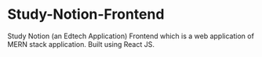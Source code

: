 # Study-Notion-Frontend
Study Notion (an Edtech Application) Frontend which is a web application of MERN stack application. Built using React JS. 
